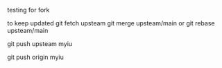 testing for fork

to keep updated
	git fetch upsteam
	git merge upsteam/main
	or
	git rebase upsteam/main

git push upsteam myiu

git push origin myiu 